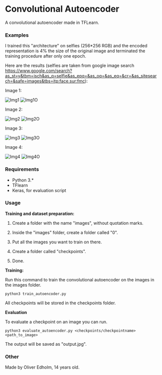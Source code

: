 # Convolutional Autoencoder
A convolutional autoencoder made in TFLearn.

### Examples
I trained this "architecture" on selfies (256*256 RGB) and the encoded representation is 4% the size of the original image and terminated the training procedure after only one epoch.

Here are the results (selfies are taken from google image search https://www.google.com/search?as_st=y&tbm=isch&as_q=selfie&as_epq=&as_oq=&as_eq=&cr=&as_sitesearch=&safe=images&tbs=itp:face,sur:fmc):

Image 1:

![Img1](https://raw.githubusercontent.com/OliverEdholm/Neural-convolutional-autoencoder/master/inputs/selfie1.jpg)
![Img1O](https://raw.githubusercontent.com/OliverEdholm/Neural-convolutional-autoencoder/master/outputs/selfie1_output.jpg)

Image 2:

![Img2](https://raw.githubusercontent.com/OliverEdholm/Neural-convolutional-autoencoder/master/inputs/selfie2.jpg)
![Img2O](https://raw.githubusercontent.com/OliverEdholm/Neural-convolutional-autoencoder/master/outputs/selfie2_output.jpg)

Image 3:

![Img3](https://raw.githubusercontent.com/OliverEdholm/Neural-convolutional-autoencoder/master/inputs/selfie3.jpg)
![Img3O](https://raw.githubusercontent.com/OliverEdholm/Neural-convolutional-autoencoder/master/outputs/selfie3_output.jpg)

Image 4:

![Img4](https://raw.githubusercontent.com/OliverEdholm/Neural-convolutional-autoencoder/master/inputs/potato.jpg)
![Img4O](https://raw.githubusercontent.com/OliverEdholm/Neural-convolutional-autoencoder/master/outputs/potato_output.jpg)

### Requirements
* Python 3.*
* TFlearn
* Keras, for evaluation script

### Usage
**Training and dataset preparation:**

1. Create a folder with the name "images", without quotation marks.

2. Inside the "images" folder, create a folder called "0".

3. Put all the images you want to train on there.

4. Create a folder called "checkpoints".

5. Done.

**Training:**

Run this command to train the convolutional autoencoder on the images in the images folder.
```
python3 train_autoencoder.py
```
All checkpoints will be stored in the checkpoints folder.

**Evaluation**

To evaluate a checkpoint on an image you can run.
```
python3 evaluate_autoencoder.py <checkpoints/checkpointname> <path_to_image>
```
The output will be saved as "output.jpg".

### Other
Made by Oliver Edholm, 14 years old.
